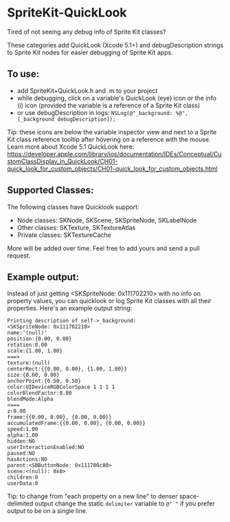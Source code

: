 SpriteKit-QuickLook
===================

Tired of not seeing any debug info of Sprite Kit classes?

These categories add QuickLook (Xcode 5.1+) and debugDescription strings to Sprite Kit nodes for easier debugging of Sprite Kit apps.

To use: 
-------
- add SpriteKit+QuickLook.h and .m to your project
- while debugging, click on a variable's QuickLook (eye) icon or the info (i) icon (provided the variable is a reference of a Sprite Kit class)
- or use debugDescription in logs: `NSLog(@"_background: %@", [_background debugDescription]);`


Tip: these icons are below the variable inspector view and next to a Sprite Kit class reference tooltip after hovering on a reference with the mouse.
Learn more about Xcode 5.1 QuickLook here: https://developer.apple.com/library/ios/documentation/IDEs/Conceptual/CustomClassDisplay_in_QuickLook/CH01-quick_look_for_custom_objects/CH01-quick_look_for_custom_objects.html

Supported Classes:
--------

The following classes have Quicklook support:

- Node classes: SKNode, SKScene, SKSpriteNode, SKLabelNode
- Other classes: SKTexture, SKTextureAtlas
- Private classes: SKTextureCache

More will be added over time. Feel free to add yours and send a pull request.

Example output:
------------

Instead of just getting <SKSpriteNode: 0x111702210> with no info on property values, you can quicklook or log Sprite Kit classes with all their properties. 
Here's an example output string:

```
Printing description of self->_background:
<SKSpriteNode: 0x111702210>
name:'(null)'
position:{0.00, 0.00}
rotation:0.00
scale:{1.00, 1.00}
===>
texture:(null)
centerRect:{{0.00, 0.00}, {1.00, 1.00}}
size:{0.00, 0.00}
anchorPoint:{0.50, 0.50}
color:UIDeviceRGBColorSpace 1 1 1 1
colorBlendFactor:0.00
blendMode:Alpha
<===
z:0.00
frame:{{0.00, 0.00}, {0.00, 0.00}}
accumulatedFrame:{{0.00, 0.00}, {0.00, 0.00}}
speed:1.00
alpha:1.00
hidden:NO
userInteractionEnabled:NO
paused:NO
hasActions:NO
parent:<SBButtonNode: 0x111700c80>
scene:<(null): 0x0>
children:0
userData:0
```

Tip: to change from "each property on a new line" to denser space-delimited output change the static `delimiter` variable to `@" "` if you prefer output to be on a single line.
